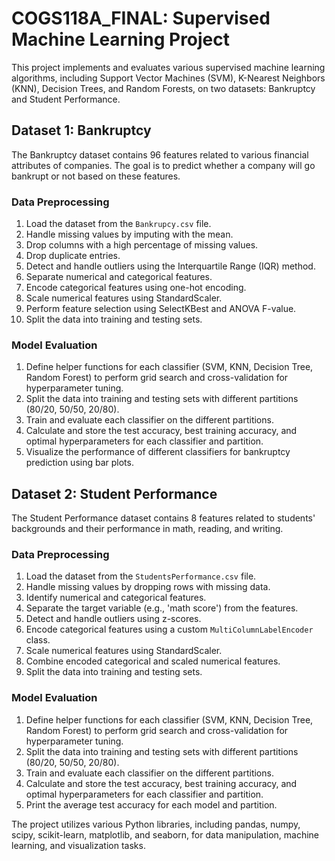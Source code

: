 # COGS118A_FINAL: Supervised Machine Learning Project

This project implements and evaluates various supervised machine learning algorithms, including Support Vector Machines (SVM), K-Nearest Neighbors (KNN), Decision Trees, and Random Forests, on two datasets: Bankruptcy and Student Performance.

## Dataset 1: Bankruptcy

The Bankruptcy dataset contains 96 features related to various financial attributes of companies. The goal is to predict whether a company will go bankrupt or not based on these features.

### Data Preprocessing

1. Load the dataset from the `Bankrupcy.csv` file.
2. Handle missing values by imputing with the mean.
3. Drop columns with a high percentage of missing values.
4. Drop duplicate entries.
5. Detect and handle outliers using the Interquartile Range (IQR) method.
6. Separate numerical and categorical features.
7. Encode categorical features using one-hot encoding.
8. Scale numerical features using StandardScaler.
9. Perform feature selection using SelectKBest and ANOVA F-value.
10. Split the data into training and testing sets.

### Model Evaluation

1. Define helper functions for each classifier (SVM, KNN, Decision Tree, Random Forest) to perform grid search and cross-validation for hyperparameter tuning.
2. Split the data into training and testing sets with different partitions (80/20, 50/50, 20/80).
3. Train and evaluate each classifier on the different partitions.
4. Calculate and store the test accuracy, best training accuracy, and optimal hyperparameters for each classifier and partition.
5. Visualize the performance of different classifiers for bankruptcy prediction using bar plots.

## Dataset 2: Student Performance

The Student Performance dataset contains 8 features related to students' backgrounds and their performance in math, reading, and writing.

### Data Preprocessing

1. Load the dataset from the `StudentsPerformance.csv` file.
2. Handle missing values by dropping rows with missing data.
3. Identify numerical and categorical features.
4. Separate the target variable (e.g., 'math score') from the features.
5. Detect and handle outliers using z-scores.
6. Encode categorical features using a custom `MultiColumnLabelEncoder` class.
7. Scale numerical features using StandardScaler.
8. Combine encoded categorical and scaled numerical features.
9. Split the data into training and testing sets.

### Model Evaluation

1. Define helper functions for each classifier (SVM, KNN, Decision Tree, Random Forest) to perform grid search and cross-validation for hyperparameter tuning.
2. Split the data into training and testing sets with different partitions (80/20, 50/50, 20/80).
3. Train and evaluate each classifier on the different partitions.
4. Calculate and store the test accuracy, best training accuracy, and optimal hyperparameters for each classifier and partition.
5. Print the average test accuracy for each model and partition.

The project utilizes various Python libraries, including pandas, numpy, scipy, scikit-learn, matplotlib, and seaborn, for data manipulation, machine learning, and visualization tasks.
